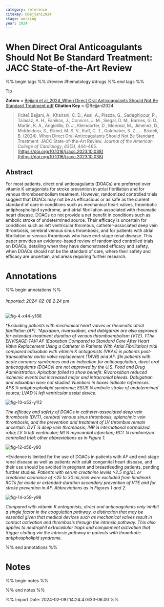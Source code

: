 ```yaml
---
category: reference
citekey: @Bejjani2024
stage: working
year: 2024
---
```



# When Direct Oral Anticoagulants Should Not Be Standard Treatment: JACC State-of-the-Art Review

%% begin tags %%
#review 
#hematology
#drugs 
%% end tags %%

> [!tip]  
> **Zotero** = [Bejjani et al_2024_When Direct Oral Anticoagulants Should Not Be Standard Treatment.pdf](zotero://select/library/items/FZZRTGRU)
> **Citation Key** = @Bejjani2024

> [!cite]
> Bejjani, A., Khairani, C. D., Assi, A., Piazza, G., Sadeghipour, P., Talasaz, A. H., Fanikos, J., Connors, J. M., Siegal, D. M., Barnes, G. D., Martin, K. A., Angiolillo, D. J., Kleindorfer, D., Monreal, M., Jimenez, D., Middeldorp, S., Elkind, M. S. V., Ruff, C. T., Goldhaber, S. Z., … Bikdeli, B. (2024). When Direct Oral Anticoagulants Should Not Be Standard Treatment: JACC State-of-the-Art Review. _Journal of the American College of Cardiology_, _83_(3), 444–465. [https://doi.org/10.1016/j.jacc.2023.10.038](https://doi.org/10.1016/j.jacc.2023.10.038)


## Abstract
For most patients, direct oral anticoagulants (DOACs) are preferred over vitamin K antagonists for stroke prevention in atrial fibrillation and for venous thromboembolism treatment. However, randomized controlled trials suggest that DOACs may not be as efficacious or as safe as the current standard of care in conditions such as mechanical heart valves, thrombotic antiphospholipid syndrome, and atrial fibrillation associated with rheumatic heart disease. DOACs do not provide a net benefit in conditions such as embolic stroke of undetermined source. Their efficacy is uncertain for conditions such as left ventricular thrombus, catheter-associated deep vein thrombosis, cerebral venous sinus thrombosis, and for patients with atrial fibrillation or venous thrombosis who have end-stage renal disease. This paper provides an evidence-based review of randomized controlled trials on DOACs, detailing when they have demonstrated efficacy and safety, when DOACs should not be the standard of care, where their safety and efficacy are uncertain, and areas requiring further research.


# Annotations
%% begin annotations %%  
  

  
###### Imported: 2024-02-08 2:24 pm  
  
>   
 
![fig-4-x44-y188](figures/Bejjani2024/fig-4-x44-y188.png)


**Excluding patients with mechanical heart valves or rheumatic atrial fibrillation (AF). †Apixaban, rivaroxaban, and dabigatran are also approved for extended-treatment duration of venous thromboembolism (VTE). ‡The ENVISAGE-TAVI AF (Edoxaban Compared to Standard Care After Heart Valve Replacement Using a Catheter in Patients With Atrial Fibrillation) trial compared edoxaban with vitamin K antagonists (VKAs) in patients post-transcatheter aortic valve replacement (TAVR) and AF. §In patients with acute coronary syndromes and no indication for anticoagulation, direct oral anticoagulants (DOACs) are not approved by the U.S. Food and Drug Administration. Apixaban failed to show benefit. Rivaroxaban reduced ischemic events but increased major and intracranial bleeds. Dabigatran and edoxaban were not studied. Numbers in boxes indicate references. APS ¼ antiphospholipid syndrome; ESUS ¼ embolic stroke of undetermined source; LVAD ¼ left ventricular assist device.*

  
>   
 
![fig-10-x53-y112](figures/Bejjani2024/fig-10-x53-y112.png)


*The efficacy and safety of DOACs in catheter-associated deep vein thrombosis (DVT), cerebral venous sinus thrombosis, splanchnic vein thrombosis, and the prevention and treatment of LV thrombus remain uncertain. DVT ¼ deep vein thrombosis; INR ¼ international normalized ratio; LV ¼ left ventricular; MI ¼ myocardial infarction; RCT ¼ randomized controlled trial; other abbreviations as in Figure 1.*

  
>   
 
![fig-12-x56-y90](figures/Bejjani2024/fig-12-x56-y90.png)


*Evidence is limited for the use of DOACs in patients with AF and end-stage renal disease as well as patients with adult congenital heart disease, and their use should be avoided in pregnant and breastfeeding patients, pending further studies. *Patients with serum creatinine levels >2.5 mg/dL or creatinine clearance of <25 to 30 mL/min were excluded from landmark RCTs for acute or extended-duration secondary prevention of VTE and for stroke prevention in AF. Abbreviations as in Figures 1 and 2.*

  
>   
 
![fig-14-x59-y98](figures/Bejjani2024/fig-14-x59-y98.png)


*Compared with vitamin K antagonists, direct oral anticoagulants only inhibit a single factor in the coagulation pathway, a distinction that may be essential given that medical devices such as mechanical valves result in contact activation and thrombosis through the intrinsic pathway. This also applies to neutrophil extracellular traps and complement activation that trigger clotting via the intrinsic pathway in patients with thrombotic antiphospholipid syndrome.*

  

  
%% end annotations %%

# Notes
%% begin notes %%

%% end notes %%

%% Import Date: 2024-02-08T14:24:47.633-06:00 %%
